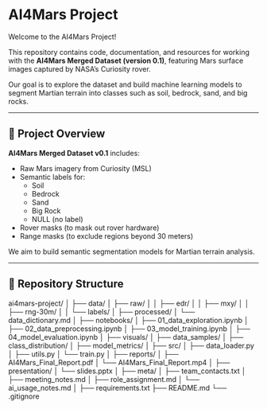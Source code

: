 # AI4Mars Project

Welcome to the AI4Mars Project!

This repository contains code, documentation, and resources for working with the **AI4Mars Merged Dataset (version 0.1)**, featuring Mars surface images captured by NASA’s Curiosity rover.

Our goal is to explore the dataset and build machine learning models to segment Martian terrain into classes such as soil, bedrock, sand, and big rocks.

---

## 🚀 Project Overview

**AI4Mars Merged Dataset v0.1** includes:

- Raw Mars imagery from Curiosity (MSL)
- Semantic labels for:
  - Soil
  - Bedrock
  - Sand
  - Big Rock
  - NULL (no label)
- Rover masks (to mask out rover hardware)
- Range masks (to exclude regions beyond 30 meters)

We aim to build semantic segmentation models for Martian terrain analysis.

---

## 📂 Repository Structure

ai4mars-project/
│
├── data/
│ ├── raw/
│ │ ├── edr/
│ │ ├── mxy/
│ │ ├── rng-30m/
│ │ └── labels/
│ ├── processed/
│ └── data_dictionary.md
│
├── notebooks/
│ ├── 01_data_exploration.ipynb
│ ├── 02_data_preprocessing.ipynb
│ ├── 03_model_training.ipynb
│ ├── 04_model_evaluation.ipynb
│
├── visuals/
│ ├── data_samples/
│ ├── class_distribution/
│ ├── model_metrics/
│
├── src/
│ ├── data_loader.py
│ ├── utils.py
│ └── train.py
│
├── reports/
│ ├── AI4Mars_Final_Report.pdf
│ └── AI4Mars_Final_Report.mp4
│
├── presentation/
│ └── slides.pptx
│
├── meta/
│ ├── team_contacts.txt
│ ├── meeting_notes.md
│ ├── role_assignment.md
│ └── ai_usage_notes.md
│
├── requirements.txt
├── README.md
└── .gitignore
